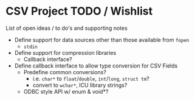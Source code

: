 # CSV Project TODO / Wishlist

List of open ideas / to do's and supporting notes

* Define support for data sources other than those available from `fopen`
  * `stdin`
* Define support for compression libraries
  * Callback interface?
* Define callback interface to allow type conversion for CSV Fields
  * Predefine common conversions?
    * i.e. `char*` to `float`/`double`, `int`/`long`, `struct tm`?
    * convert to `wchar*`, ICU library strings?
  * ODBC style API w/ enum & void*?
